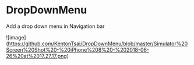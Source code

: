# DropDownMenu
Add a drop down menu in Navigation bar

![image] (https://github.com/KentonTsai/DropDownMenu/blob/master/Simulator%20Screen%20Shot%20-%20iPhone%208%20-%202018-06-26%20at%2017.27.17.png)
